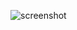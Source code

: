 ![screenshot](https://github.com/Veggietay97/Vgty97/blob/master/CPE487/Assignment2/screenshot.jpeg?raw=true)
